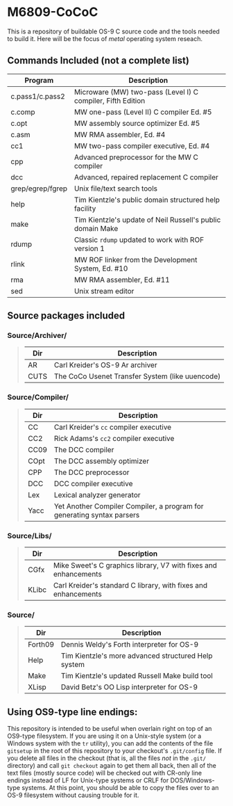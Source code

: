 # M6809-CoCoC

This is a repository of buildable OS-9 C source code and the tools needed to build it. Here will be the focus of _metal_ operating system reseach.

## Commands Included (not a complete list)

Program|Description
-------|-----------
c.pass1/c.pass2 | Microware (MW) two-pass (Level I) C compiler, Fifth Edition
c.comp	| MW one-pass (Level II) C compiler Ed. #5
c.opt	| MW assembly source optimizer Ed. #5
c.asm	| MW RMA assembler, Ed. #4
cc1	| MW two-pass compiler executive, Ed. #4
cpp	| Advanced preprocessor for the MW C compiler
dcc	| Advanced, repaired replacement C compiler
grep/egrep/fgrep | Unix file/text search tools
help	| Tim Kientzle's public domain structured help facility
make	| Tim Kientzle's update of Neil Russell's public domain Make
rdump	| Classic `rdump` updated to work with ROF version 1
rlink	| MW ROF linker from the Development System, Ed. #10
rma	| MW RMA assembler, Ed. #11
sed	| Unix stream editor

## Source packages included

### Source/Archiver/

> Dir|Description
> ---|-----------
> AR	| Carl Kreider's OS-9 Ar archiver
> CUTS	| The CoCo Usenet Transfer System (like uuencode)

### Source/Compiler/

> Dir|Description
> ---|-----------
> CC	| Carl Kreider's `cc` compiler executive
> CC2	| Rick Adams's `cc2` compiler executive
> CC09	| The DCC compiler
> COpt	| The DCC assembly optimizer
> CPP	| The DCC preprocessor
> DCC	| DCC compiler executive
> Lex	| Lexical analyzer generator
> Yacc	| Yet Another Compiler Compiler, a program for generating syntax parsers

### Source/Libs/

> Dir|Description
> ---|-----------
> CGfx	| Mike Sweet's C graphics library, V7 with fixes and enhancements
> KLibc	| Carl Kreider's standard C library, with fixes and enhancements

### Source/

> Dir|Description
> ---|-----------
> Forth09 | Dennis Weldy's Forth interpreter for OS-9
> Help	| Tim Kientzle's more advanced structured Help system
> Make	| Tim Kientzle's updated Russell Make build tool
> XLisp	| David Betz's OO Lisp interpreter for OS-9

## Using OS9-type line endings:

This repository is intended to be useful when overlain right on top of an OS9-type filesystem. If you are using it on a Unix-style system (or a Windows
system with the `tr` utility), you can add the contents of the file `gitsetup` in the root of this repository to your checkout's `.git/config` file. If you
delete all files in the checkout (that is, all the files _not_ in the `.git/` directory) and call `git checkout` again to get them all back, then all of the
text files (mostly source code) will be checked out with CR-only line endings instead of LF for Unix-type systems or CRLF for DOS/Windows-type systems. At
this point, you should be able to copy the files over to an OS-9 filesystem without causing trouble for it.
